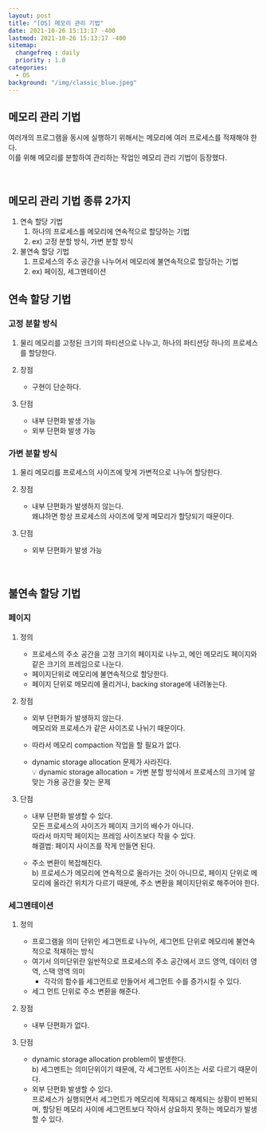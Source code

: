 ```yaml
---
layout: post
title: "[OS] 메모리 관리 기법"
date: 2021-10-26 15:13:17 -400
lastmod: 2021-10-26 15:13:17 -400
sitemap:
  changefreq : daily
  priority : 1.0
categories: 
  - OS
background: "/img/classic_blue.jpeg"
---
```


## 메모리 관리 기법
여러개의 프로그램을 동시에 실행하기 위해서는 메모리에 여러 프로세스를 적재해야 한다.    
이를 위해 메모리를 분할하여 관리하는 작업인 메모리 관리 기법이 등장했다.

<br/>

## 메모리 관리 기법 종류 2가지
1. 연속 할당 기법
   1. 하나의 프로세스를 메모리에 연속적으로 할당하는 기법
   2. ex) 고정 분할 방식, 가변 분할 방식
2. 불연속 할당 기법
   1. 프로세스의 주소 공간을 나누어서 메모리에 불연속적으로 할당하는 기법
   2. ex) 페이징, 세그멘테이션

## 연속 할당 기법
### 고정 분할 방식
1. 물리 메모리를 고정된 크기의 파티션으로 나누고, 하나의 파티션당 하나의 프로세스를 할당한다.

2. 장점
   - 구현이 단순하다.

3. 단점
    - 내부 단편화 발생 가능
    - 외부 단편화 발생 가능 

### 가변 분할 방식
1. 물리 메모리를 프로세스의 사이즈에 맞게 가변적으로 나누어 할당한다.

2. 장점
    - 내부 단편화가 발생하지 않는다.  
    왜냐하면 항상 프로세스의 사이즈에 맞게 메모리가 할당되기 때문이다.

3. 단점
    - 외부 단편화가 발생 가능

<br/>

## 불연속 할당 기법
### 페이지
1. 정의
    - 프로세스의 주소 공간을 고정 크기의 페이지로 나누고, 
    메인 메모리도 페이지와 같은 크기의 프레임으로 나눈다.
    - 페이지단위로 메모리에 불연속적으로 할당한다.
    - 페이지 단위로 메모리에 올리거나, backing storage에 내려놓는다.
    
2. 장점
    - 외부 단편화가 발생하지 않는다.  
    메모리와 프로세스가 같은 사이즈로 나뉘기 때문이다.

    - 따라서 메모리 compaction 작업을 할 필요가 없다.
    
    - dynamic storage allocation 문제가 사라진다.  
    💡 dynamic storage allocation = 가변 분할 방식에서 프로세스의 크기에 알맞는 가용 공간을 찾는 문제 

3. 단점
   - 내부 단편화 발생할 수 있다.  
   모든 프로세스의 사이즈가 페이지 크기의 배수가 아니다.   
   따라서 마지막 페이지는 프레임 사이즈보다 작을 수 있다.  
   해결법: 페이지 사이즈를 작게 만들면 된다.

   - 주소 변환이 복잡해진다.  
   b) 프로세스가 메모리에 연속적으로 올라가는 것이 아니므로, 
   페이지 단위로 메모리에 올라간 위치가 다르기 때문에,
   주소 변환을 페이지단위로 해주어야 한다.

### 세그멘테이션
1. 정의 
   - 프로그램을 의미 단위인 세그먼트로 나누어, 세그먼트 단위로 메모리에 불연속적으로 적재하는 방식
   - 여기서 의미단위란 일반적으로 프로세스의 주소 공간에서 코드 영역, 데이터 영역, 스택 영역 의미
     - 각각의 함수를 세그먼트로 만들어서 세그먼트 수를 증가시킬 수 있다.
   - 세그 먼트 단위로 주소 변환을 해준다.

2. 장점
    - 내부 단편화가 없다.

3. 단점
   - dynamic storage allocation problem이 발생한다.  
   b) 세그멘트는 의미단위이기 때문에, 각 세그먼트 사이즈는 서로 다르기 때문이다.
   - 외부 단편화 발생할 수 있다.  
    프로세스가 실행되면서 세그먼트가 메모리에 적재되고 해제되는 상황이 반복되며, 할당된 메모리 사이에 세그먼트보다 작아서 상요하지 못하는 메모리가 발생할 수 있다.

<br/>
<br/>